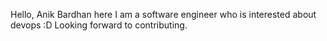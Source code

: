 Hello, Anik Bardhan here
I am a software engineer who is interested about devops :D
Looking forward to contributing.
